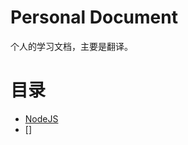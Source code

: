 # Personal Document
个人的学习文档，主要是翻译。

# 目录
- [NodeJS](https://github.com/yunlongcai/personal-docs/tree/master/nodejs)
- []
